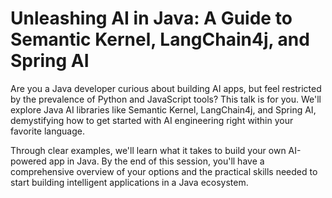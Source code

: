 # Unleashing AI in Java: A Guide to Semantic Kernel, LangChain4j, and Spring AI

Are you a Java developer curious about building AI apps, but feel restricted by the prevalence of Python and JavaScript tools? This talk is for you. We'll explore Java AI libraries like Semantic Kernel, LangChain4j, and Spring AI, demystifying how to get started with AI engineering right within your favorite language.

Through clear examples, we'll learn what it takes to build your own AI-powered app in Java. By the end of this session, you'll have a comprehensive overview of your options and the practical skills needed to start building intelligent applications in a Java ecosystem.
